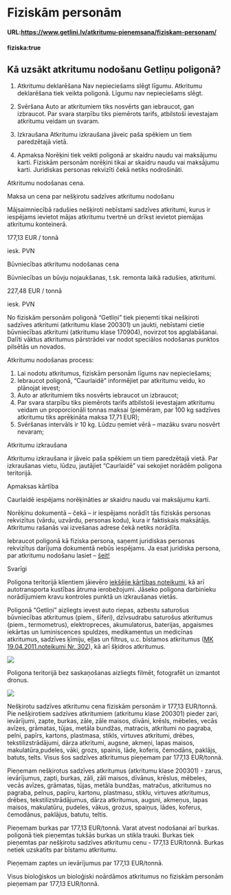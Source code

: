 # Fiziskām personām

#### URL:https://www.getlini.lv/atkritumu-pienemsana/fiziskam-personam/
#### fiziska:true

Kā uzsākt atkritumu nodošanu Getliņu poligonā?
----------------------------------------------

1. Atkritumu  deklarēšana
Nav nepieciešams slēgt līgumu. Atkritumu deklarēšana tiek veikta poligonā. Līgumu nav nepieciešams slēgt.

2. Svēršana
Auto ar atkritumiem tiks nosvērts gan iebraucot, gan izbraucot. Par svara starpību tiks piemērots tarifs, atbilstoši ievestajam atkritumu veidam un svaram.

3. Izkraušana
Atkritumu izkraušana jāveic paša spēkiem un tiem paredzētajā vietā. 

4. Apmaksa
Norēķini tiek veikti poligonā ar skaidru naudu vai maksājumu karti. Fiziskām personām norēķini tikai ar skaidru naudu vai maksājumu karti. Juridiskas personas rekvizīti čekā netiks nodrošināti.

Atkritumu nodošanas cena. 

Maksa un cena par nešķirotu sadzīves atkritumu nodošanu

Mājsaimniecībā radušies nešķiroti nebīstami sadzīves atkritumi, kurus ir iespējams ievietot mājas atkritumu tvertnē un drīkst ievietot piemājas atkritumu konteinerā.

177,13 EUR / tonnā

iesk. PVN

Būvniecības atkritumu nodošanas cena

Būvniecības un būvju nojaukšanas, t.sk. remonta laikā radušies, atkritumi.

227,48 EUR / tonnā

iesk. PVN

No fiziskām personām poligonā “Getliņi” tiek pieņemti tikai nešķiroti sadzīves atkritumi (atkritumu klase 200301) un jaukti, nebīstami cietie būvniecības atkritumi (atkritumu klase 170904), novirzot tos apglabāšanai. Dalīti vāktus atkritumus pārstrādei var nodot speciālos nodošanas punktos pilsētās un novados.

Atkritumu nodošanas process:

1.  Lai nodotu atkritumus, fiziskām personām līgums nav nepieciešams;
2.  Iebraucot poligonā, “Caurlaidē” informējiet par atkritumu veidu, ko plānojat ievest;
3.  Auto ar atkritumiem tiks nosvērts iebraucot un izbraucot;
4.  Par svara starpību tiks piemērots tarifs atbilstoši ievestajam atkritumu veidam un proporcionāli tonnas maksai (piemēram, par 100 kg sadzīves atkritumu tiks aprēķināta maksa 17,71 EUR);
5.  Svēršanas intervāls ir 10 kg. Lūdzu ņemiet vērā – mazāku svaru nosvērt nevaram;

Atkritumu izkraušana

Atkritumu izkraušana ir jāveic paša spēkiem un tiem paredzētajā vietā. Par izkraušanas vietu, lūdzu, jautājiet “Caurlaidē” vai sekojiet norādēm poligona teritorijā.

Apmaksas kārtība

Caurlaidē iespējams norēķināties ar skaidru naudu vai maksājumu karti.

Norēķinu dokumentā – čekā – ir iespējams norādīt tās fiziskās personas rekvizītus (vārdu, uzvārdu, personas kodu), kura ir faktiskais maksātājs. Atkritumu rašanās vai izvešanas adrese čekā netiks norādīta.

Iebraucot poligonā kā fiziska persona, saņemt juridiskas personas rekvizītus darījuma dokumentā nebūs iespējams. Ja esat juridiska persona, par atkritumu nodošanu lasiet – [šeit!](https://getlini.lv/atkritumu-pienemsana/juridiskam-personam/)

Svarīgi

Poligona teritorijā klientiem jāievēro [iekšējie kārtības noteikumi](https://www.getlini.lv/wp-content/uploads/2022/06/Ieksejie_kartibas_noteikumi_2021-1-1.pdf), kā arī autotransporta kustības ātruma ierobežojumi. Jāseko poligona darbinieku norādījumiem kravu kontroles punktā un izkraušanas vietās.

Poligonā “Getliņi” aizliegts ievest auto riepas, azbestu saturošus būvniecības atkritumus (piem., šīferi), dzīvsudrabu saturošus atkritumus (piem., termometrus), elektropreces, akumulatorus, baterijas, apgaismes iekārtas un luminiscences spuldzes, medikamentus un medicīnas atkritumus, sadzīves ķīmiju, eļļas un filtrus, u.c. bīstamos atkritumus ([M](https://likumi.lv/doc.php?id=229148)[K 19.04.2011.noteikumi Nr. 302](https://likumi.lv/doc.php?id=229148)), kā arī šķidros atkritumus.

![](https://getlini.lv/wp-content/uploads/2022/06/G-aizliegts-ievest-v1.svg)

Poligona teritorijā bez saskaņošanas aizliegts filmēt, fotografēt un izmantot dronus.

![](https://getlini.lv/wp-content/uploads/2022/06/G-aizliegts-fotografet_filmet-v2.svg)

Nešķirotu sadzīves atkritumu cena fiziskām personām ir 177,13 EUR/tonnā. Pie nešķirotiem sadzīves atkritumiem (atkritumu klase 200301) pieder zari, ievārījumi, zapte, burkas, zāle, zāle maisos, dīvāni, krēsls, mēbeles, vecās avīzes, grāmatas, tūjas, metāla bundžas, matracis, atkritumi no pagraba, pelni, papīrs, kartons, plastmasa, stikls, virtuves atkritumi, drēbes, tekstilizstrādājumi, dārza atkritumi, augsne, akmeņi, lapas maisos, makulatūra,pudeles, vāki, grozs, spainis, lāde, koferis, čemodāns, paklājs, batuts, telts. Visus šos sadzīves atkritumus pieņemam par	177,13 EUR/tonnā.

Pieņemam nešķirotus sadzīves atkritumus (atkritumu klase 200301) - zarus, ievārījumus, zapti, burkas, zāli, zāli maisos, dīvānus, krēslus, mēbeles, vecās avīzes, grāmatas, tūjas, metāla bundžas, matračus, atkritumus no pagraba, pelnus, papīru, kartonu, plastmasu, stiklu, virtuves atkritumus, drēbes, tekstilizstrādājumus, dārza atkritumus, augsni, akmeņus, lapas maisos, makulatūru, pudeles, vākus, grozus, spaiņus, lādes, koferus, čemodānus, paklājus, batutu, teltis.

Pieņemam burkas par 177,13 EUR/tonnā. Varat atvest nodošanai arī burkas. poligonā tiek pieņemtas tukšās burkas un stikla trauki. Burkas tiek pieņemtas par nešķirotu sadzīves atkritumu cenu - 177,13 EUR/tonnā. Burkas netiek uzskatīts  par bīstamu atkritumu.

Pieņemam zaptes un ievārījumus par 177,13 EUR/tonnā.

Visus bioloģiskos un bioloģiski noārdāmos atkritumus no fiziskām personām pieņemam par 177,13 EUR/tonnā.
